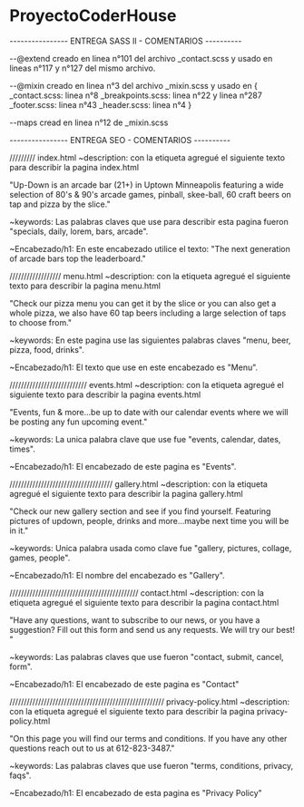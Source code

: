 # ProyectoCoderHouse

---------------- ENTREGA SASS II - COMENTARIOS ----------

--@extend creado en linea n°101 del archivo \_contact.scss y usado en lineas n°117 y n°127 del mismo archivo.

--@mixin creado en linea n°3 del archivo \_mixin.scss y usado en {
\_contact.scss: linea n°8
\_breakpoints.scss: linea n°22 y linea n°287
\_footer.scss: linea n°43
\_header.scss: linea n°4
}

--maps cread en linea n°12 de \_mixin.scss

---------------- ENTREGA SEO - COMENTARIOS ----------

///////// index.html
~description: con la etiqueta <meta name="description"> agregué el siguiente texto para describir la pagina index.html

"Up-Down is an arcade bar (21+) in Uptown Minneapolis featuring a wide selection of 80's & 90's arcade games, pinball, skee-ball, 60 craft beers on tap and pizza by the slice."

~keywords: Las palabras claves que use para describir esta pagina fueron "specials, daily, lorem, bars, arcade".

~Encabezado/h1: En este encabezado utilice el texto: "The next generation of arcade bars top the leaderboard."

////////////////// menu.html
~description: con la etiqueta <meta name="description"> agregué el siguiente texto para describir la pagina menu.html

"Check our pizza menu you can get it by the slice or you can also get a whole pizza, we also have 60 tap beers including a large selection of taps to choose from."

~keywords: En este pagina use las siguientes palabras claves "menu, beer, pizza, food, drinks".

~Encabezado/h1: El texto que use en este encabezado es "Menu".

/////////////////////////// events.html
~description: con la etiqueta <meta name="description"> agregué el siguiente texto para describir la pagina events.html

"Events, fun & more...be up to date with our calendar events where we will be posting any fun upcoming event."

~keywords: La unica palabra clave que use fue "events, calendar, dates, times".

~Encabezado/h1: El encabezado de este pagina es "Events".

//////////////////////////////////// gallery.html
~description: con la etiqueta <meta name="description"> agregué el siguiente texto para describir la pagina gallery.html

"Check our new gallery section and see if you find yourself. Featuring pictures of updown, people, drinks and more...maybe next time you will be in it."

~keywords: Unica palabra usada como clave fue "gallery, pictures, collage, games, people".

~Encabezado/h1: El nombre del encabezado es "Gallery".

///////////////////////////////////////////// contact.html
~description: con la etiqueta <meta name="description"> agregué el siguiente texto para describir la pagina contact.html

"Have any questions, want to subscribe to our news, or you have a suggestion? Fill out this form and send us any requests. We will try our best! "

~keywords: Las palabras claves que use fueron "contact, submit, cancel, form".

~Encabezado/h1: El encabezado de este pagina es "Contact"

////////////////////////////////////////////////////// privacy-policy.html
~description: con la etiqueta <meta name="description"> agregué el siguiente texto para describir la pagina privacy-policy.html

"On this page you will find our terms and conditions. If you have any other questions reach out to us at 612-823-3487."

~keywords: Las palabras claves que use fueron "terms, conditions, privacy, faqs".

~Encabezado/h1: El encabezado de esta pagina es "Privacy Policy"
